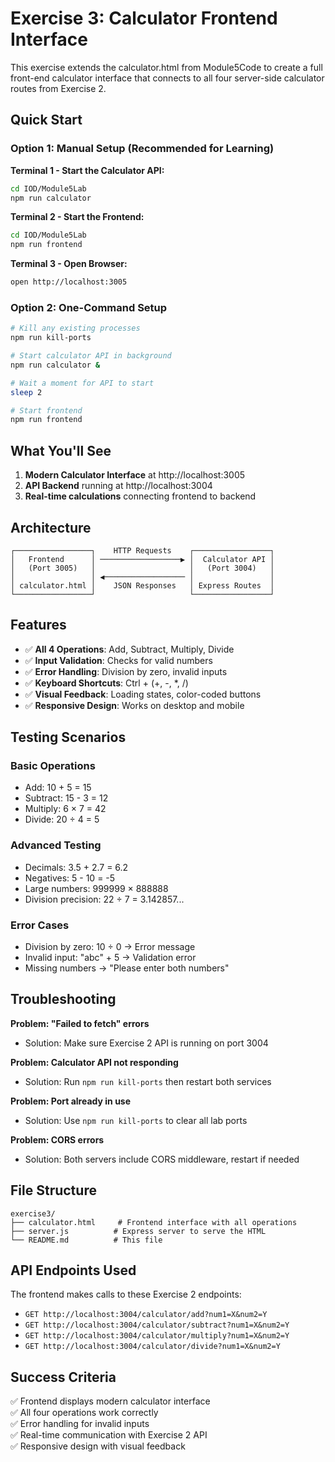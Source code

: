 # Exercise 3: Calculator Frontend Interface

This exercise extends the calculator.html from Module5Code to create a full front-end calculator interface that connects to all four server-side calculator routes from Exercise 2.

## Quick Start

### Option 1: Manual Setup (Recommended for Learning)

**Terminal 1 - Start the Calculator API:**
```bash
cd IOD/Module5Lab
npm run calculator
```

**Terminal 2 - Start the Frontend:**
```bash
cd IOD/Module5Lab  
npm run frontend
```

**Terminal 3 - Open Browser:**
```bash
open http://localhost:3005
```

### Option 2: One-Command Setup

```bash
# Kill any existing processes
npm run kill-ports

# Start calculator API in background
npm run calculator &

# Wait a moment for API to start
sleep 2

# Start frontend
npm run frontend
```

## What You'll See

1. **Modern Calculator Interface** at http://localhost:3005
2. **API Backend** running at http://localhost:3004
3. **Real-time calculations** connecting frontend to backend

## Architecture

```
┌─────────────────┐    HTTP Requests    ┌─────────────────┐
│   Frontend      │ ──────────────────▶ │  Calculator API │
│   (Port 3005)   │                     │   (Port 3004)   │
│                 │ ◀────────────────── │                 │
│ calculator.html │    JSON Responses   │ Express Routes  │
└─────────────────┘                     └─────────────────┘
```

## Features

- ✅ **All 4 Operations**: Add, Subtract, Multiply, Divide
- ✅ **Input Validation**: Checks for valid numbers
- ✅ **Error Handling**: Division by zero, invalid inputs
- ✅ **Keyboard Shortcuts**: Ctrl + (+, -, *, /)
- ✅ **Visual Feedback**: Loading states, color-coded buttons
- ✅ **Responsive Design**: Works on desktop and mobile

## Testing Scenarios

### Basic Operations
- Add: 10 + 5 = 15
- Subtract: 15 - 3 = 12
- Multiply: 6 × 7 = 42
- Divide: 20 ÷ 4 = 5

### Advanced Testing
- Decimals: 3.5 + 2.7 = 6.2
- Negatives: 5 - 10 = -5
- Large numbers: 999999 × 888888
- Division precision: 22 ÷ 7 = 3.142857...

### Error Cases
- Division by zero: 10 ÷ 0 → Error message
- Invalid input: "abc" + 5 → Validation error
- Missing numbers → "Please enter both numbers"

## Troubleshooting

**Problem: "Failed to fetch" errors**
- Solution: Make sure Exercise 2 API is running on port 3004

**Problem: Calculator API not responding**  
- Solution: Run `npm run kill-ports` then restart both services

**Problem: Port already in use**
- Solution: Use `npm run kill-ports` to clear all lab ports

**Problem: CORS errors**
- Solution: Both servers include CORS middleware, restart if needed

## File Structure

```
exercise3/
├── calculator.html     # Frontend interface with all operations
├── server.js          # Express server to serve the HTML
└── README.md          # This file
```

## API Endpoints Used

The frontend makes calls to these Exercise 2 endpoints:

- `GET http://localhost:3004/calculator/add?num1=X&num2=Y`
- `GET http://localhost:3004/calculator/subtract?num1=X&num2=Y`  
- `GET http://localhost:3004/calculator/multiply?num1=X&num2=Y`
- `GET http://localhost:3004/calculator/divide?num1=X&num2=Y`

## Success Criteria

✅ Frontend displays modern calculator interface  
✅ All four operations work correctly  
✅ Error handling for invalid inputs  
✅ Real-time communication with Exercise 2 API  
✅ Responsive design with visual feedback